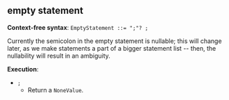 ## empty statement

**Context-free syntax**: `EmptyStatement ::= ";"? ;`

Currently the semicolon in the empty statement is nullable; this will change
later, as we make statements a part of a bigger statement list -- then, the
nullability will result in an ambiguity.

**Execution**:

* `;`
    * Return a `NoneValue`.

